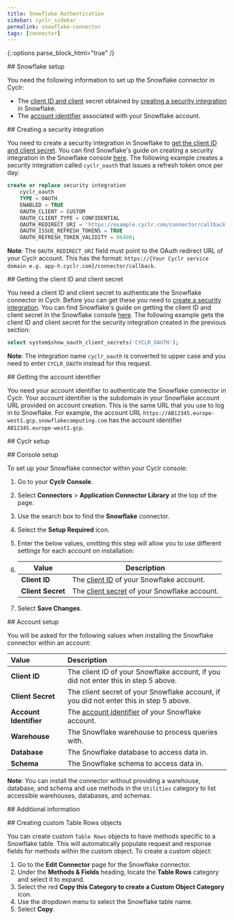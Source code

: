 ```yaml
---
title: Snowflake Authentication
sidebar: cyclr_sidebar
permalink: snowflake-connector
tags: [connector]
---
```

{::options parse_block_html="true" /}
<section class="card">
<a name="snowflake-setup"></a>


</section>
<section class="card">
## Snowflake setup

You need the following information to set up the Snowflake connector in Cyclr:

-   The [client ID and client](#getting-the-client-id-and-client-secret) secret obtained by [creating a security integration](#creating-a-secutiry-integration) in Snowflake.
-   The [account identifier](#getting-the-account-identifier) associated with your Snowflake account.

<a name="creating-a-secutiry-integration"></a>


</section>
<section class="card">
## Creating a security integration

You need to create a security integration in Snowflake to [get the client ID and client secret](#getting-the-client-id-and-client-secret). You can find Snowflake's guide on creating a security integration in the Snowflake console [here](https://docs.snowflake.com/en/sql-reference/sql/create-security-integration.html#snowflake-oauth). The following example creates a security integration called `cyclr_oauth` that issues a refresh token once per day:

```sql
create or replace security integration
    cyclr_oauth
    TYPE = OAUTH
    ENABLED = TRUE
    OAUTH_CLIENT = CUSTOM
    OAUTH_CLIENT_TYPE = CONFIDENTIAL
    OAUTH_REDIRECT_URI = 'https://example.cyclr.com/connector/callback'
    OAUTH_ISSUE_REFRESH_TOKENS = TRUE
    OAUTH_REFRESH_TOKEN_VALIDITY = 86400;
```

**Note**: The `OAUTH_REDIRECT_URI` field must point to the OAuth redirect URL of your Cyclr account. This has the format: `https://{Your Cyclr service domain e.g. app-h.cyclr.com}/connector/callback`.

<a name="getting-the-client-id-and-client-secret"></a>


</section>
<section class="card">
## Getting the client ID and client secret

You need a client ID and client secret to authenticate the Snowflake connector in Cyclr. Before you can get these you need to [create a security integration](#creating-a-secutiry-integration). You can find Snowflake's guide on getting the client ID and client secret in the Snowflake console [here](https://docs.snowflake.com/en/sql-reference/functions/system_show_oauth_client_secrets.html). The following example gets the client ID and client secret for the security integration created in the previous section:

```sql
select system$show_oauth_client_secrets('CYCLR_OAUTH');
```

**Note**: The integration name `cyclr_oauth` is converted to upper case and you need to enter `CYCLR_OAUTH` instead for this request.

<a name="getting-the-account-identifier"></a>


</section>
<section class="card">
## Getting the account identifier

You need your account identifier to authenticate the Snowflake connector in Cyclr. Your account identifier is the subdomain in your Snowflake account URL provided on account creation. This is the same URL that you use to log in to Snowflake. For example, the account URL `https://AB12345.europe-west1.gcp.snowflakecomputing.com` has the account identifier `AB12345.europe-west1.gcp`.

<a name="cyclr-setup"></a>


</section>
<section class="card">
## Cyclr setup

<a name="console-setup"></a>


</section>
<section class="card">
## Console setup

To set up your Snowflake connector within your Cyclr console:

1. Go to your **Cyclr Console**.
2. Select **Connectors** > **Application Connector Library** at the top of the page.
3. Use the search box to find the **Snowflake** connector.
4. Select the **Setup Required** icon.
5. Enter the below values, omitting this step will allow you to use different settings for each account on installation:
6. 
    | Value             | Description                                                  |
    | ----------------- | ------------------------------------------------------------ |
    | **Client ID**     | The [client ID](#getting-the-client-id-and-client-secret) of your Snowflake account. |
    | **Client Secret** | The [client secret](#getting-the-client-id-and-client-secret) of your Snowflake account. |
    
6. Select **Save Changes**.

<a name="account-setup"></a>


</section>
<section class="card">
## Account setup

You will be asked for the following values when installing the Snowflake connector within an account:

| Value                  | Description                                                  |
| :--------------------- | :----------------------------------------------------------- |
| **Client ID**          | The client ID of your Snowflake account, if you did not enter this in step 5 above. |
| **Client Secret**      | The client secret of your Snowflake account, if you did not enter this in step 5 above. |
| **Account Identifier** | The [account identifier](#getting-the-account-identifier) of your Snowflake account. |
| **Warehouse**          | The Snowflake warehouse to process queries with.             |
| **Database**           | The Snowflake database to access data in.                    |
| **Schema**             | The Snowflake schema to access data in.                      |

**Note**: You can install the connector without providing a warehouse, database, and schema and use methods in the `Utilities` category to list accessible warehouses, databases, and schemas.

<a name="additional-information"></a>


</section>
<section class="card">
## Additional information

<a name="creating-custom-table-rows-objects"></a>


</section>
<section class="card">
## Creating custom Table Rows objects

You can create custom `Table Rows` objects to have methods specific to a Snowflake table. This will automatically populate request and response fields for methods within the custom object. To create a custom object:

1. Go to the **Edit Connector** page for the Snowflake connector.
2. Under the **Methods & Fields** heading, locate the **Table Rows** category and select it to expand.
3. Select the red **Copy this Category to create a Custom Object Category** icon.
4. Use the dropdown menu to select the Snowflake table name.
5. Select **Copy**.

</section>
